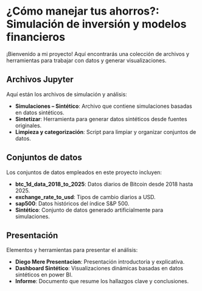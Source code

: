 # ¿Cómo manejar tus ahorros?: Simulación de inversión y modelos financieros

¡Bienvenido a mi proyecto! Aquí encontrarás una colección de archivos y herramientas para trabajar con datos y generar visualizaciones.

## Archivos Jupyter

Aquí están los archivos de simulación y análisis:

- **Simulaciones – Sintético**: Archivo que contiene simulaciones basadas en datos sintéticos.
- **Sintetizar**: Herramienta para generar datos sintéticos desde fuentes originales.
- **Limpieza y categorización**: Script para limpiar y organizar conjuntos de datos.

## Conjuntos de datos

Los conjuntos de datos empleados en este proyecto incluyen:

- **btc_1d_data_2018_to_2025**: Datos diarios de Bitcoin desde 2018 hasta 2025.
- **exchange_rate_to_usd**: Tipos de cambio diarios a USD.
- **sap500**: Datos históricos del índice S&P 500.
- **Sintético**: Conjunto de datos generado artificialmente para simulaciones.

## Presentación

Elementos y herramientas para presentar el análisis:

- **Diego Mere Presentacion**: Presentación introductoria y explicativa.
- **Dashboard Sintético**: Visualizaciones dinámicas basadas en datos sintéticos en power BI.
- **Informe**: Documento que resume los hallazgos clave y conclusiones.

